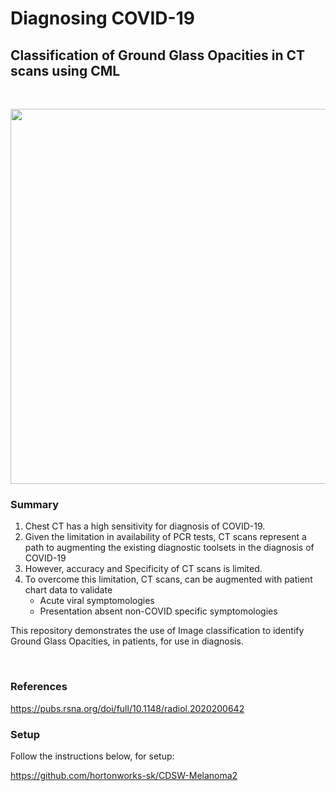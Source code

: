 # Diagnosing COVID-19 
## Classification of Ground Glass Opacities in CT scans using CML  



<BR>

<p align="center"><img src="images/CT_Scans.png" width="600"></p>


### Summary

1. Chest CT has a high sensitivity for diagnosis of COVID-19.
2. Given the limitation in availability of PCR tests, CT scans represent a path to augmenting the existing diagnostic toolsets in the diagnosis of COVID-19
3. However, accuracy and Specificity of CT scans is limited.  
4. To overcome this limitation, CT scans, can be augmented with patient chart data to validate 
   - Acute viral symptomologies
   - Presentation absent non-COVID specific symptomologies 

This repository demonstrates the use of Image classification to identify Ground Glass Opacities, in patients, for use in diagnosis.  

<BR>

### References

https://pubs.rsna.org/doi/full/10.1148/radiol.2020200642

### Setup

Follow the instructions below, for setup: 

https://github.com/hortonworks-sk/CDSW-Melanoma2
